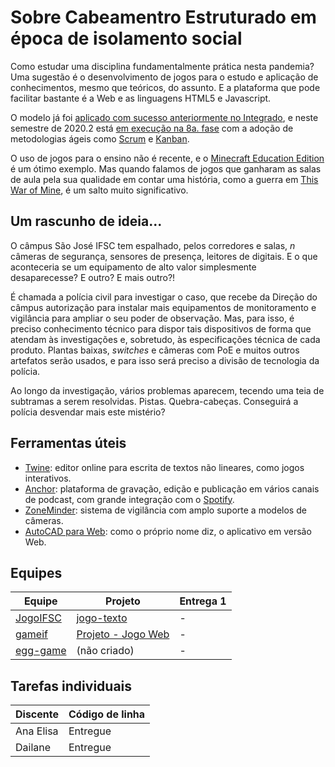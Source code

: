 # Sobre Cabeamentro Estruturado em época de isolamento social

Como estudar uma disciplina fundamentalmente prática nesta pandemia? Uma sugestão é o desenvolvimento de jogos para o estudo e aplicação de conhecimentos, mesmo que teóricos, do assunto. E a plataforma que pode facilitar bastante é a Web e as linguagens HTML5 e Javascript.

O modelo já foi [aplicado com sucesso anteriormente no Integrado](https://github.com/boidacarapreta/catalogo-de-jogos#no-ifsc-c%C3%A2mpus-s%C3%A3o-jos%C3%A9), e neste semestre de 2020.2 está [em execução na 8a. fase](https://github.com/boiada-da-cara-preta/jogo-web) com a adoção de metodologias ágeis como [Scrum](https://github.com/boiada-da-cara-preta/jogo-web/milestones?direction=asc&sort=due_date&state=open) e [Kanban](https://github.com/boiada-da-cara-preta/jogo-web/projects/1).

O uso de jogos para o ensino não é recente, e o [Minecraft Education Edition](https://education.minecraft.net/) é um ótimo exemplo. Mas quando falamos de jogos que ganharam as salas de aula pela sua qualidade em contar uma história, como a guerra em [This War of Mine](https://notesfrompoland.com/2020/06/18/poland-puts-computer-game-this-war-of-mine-on-school-reading-list/), é um salto muito significativo.

## Um rascunho de ideia...

O câmpus São José IFSC tem espalhado, pelos corredores e salas, _n_ câmeras de segurança, sensores de presença, leitores de digitais. E o que aconteceria se um equipamento de alto valor simplesmente desaparecesse? E outro? E mais outro?!

É chamada a polícia civil para investigar o caso, que recebe da Direção do câmpus autorização para instalar mais equipamentos de monitoramento e vigilância para ampliar o seu poder de observação. Mas, para isso, é preciso conhecimento técnico para dispor tais dispositivos de forma que atendam às investigações e, sobretudo, às especificações técnica de cada produto. Plantas baixas, _switches_ e câmeras com PoE e muitos outros artefatos serão usados, e para isso será preciso a divisão de tecnologia da polícia.

Ao longo da investigação, vários problemas aparecem, tecendo uma teia de subtramas a serem resolvidas. Pistas. Quebra-cabeças. Conseguirá a polícia desvendar mais este mistério?

## Ferramentas úteis

- [Twine](https://twinery.org): editor online para escrita de textos não lineares, como jogos interativos.
- [Anchor](https://anchor.fm): plataforma de gravação, edição e publicação em vários canais de podcast, com grande integração com o [Spotify](https://spotify.com).
- [ZoneMinder](https://zoneminder.com/): sistema de vigilância com amplo suporte a modelos de câmeras.
- [AutoCAD para Web](https://web.autocad.com/): como o próprio nome diz, o aplicativo em versão Web.

## Equipes

| Equipe                                       | Projeto                                                             | Entrega 1 |
| -------------------------------------------- | ------------------------------------------------------------------- | --------- |
| [JogoIFSC](https://github.com/JogoIFSC)      | [jogo-texto](https://github.com/JogoIFSC/jogo-texto/projects/1)     | -         |
| [gameif](https://github.com/gameif)          | [Projeto - Jogo Web](https://github.com/gameif/jogo-web/projects/1) | -         |
| [egg-game](https://github.com/netindev-game) | (não criado)                                                        | -         |

## Tarefas individuais

| Discente  | Código de linha |
| --------- | --------------- |
| Ana Elisa | Entregue        |
| Dailane   | Entregue        |
